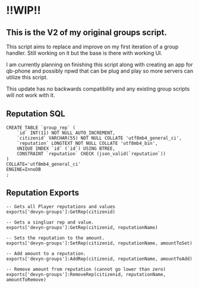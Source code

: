 # !!WIP!!
## This is the V2 of my original groups script.

This script aims to replace and improve on my first iteration of a group handler.
Still working on it but the base is there with working UI.
 
I am currently planning on finishing this script along with creating an app for qb-phone and possibly npwd that can be plug and play so more servers can utilize this script.

This update has no backwards compatibility and any existing group scripts will not work with it.


## Reputation SQL
```
CREATE TABLE `group_rep` (
	`id` INT(11) NOT NULL AUTO_INCREMENT,
	`citizenid` VARCHAR(55) NOT NULL COLLATE 'utf8mb4_general_ci',
	`reputation` LONGTEXT NOT NULL COLLATE 'utf8mb4_bin',
	UNIQUE INDEX `id` (`id`) USING BTREE,
	CONSTRAINT `reputation` CHECK (json_valid(`reputation`))
)
COLLATE='utf8mb4_general_ci'
ENGINE=InnoDB
;
```

## Reputation Exports
```
-- Gets all Player reputations and values
exports['devyn-groups']:GetRep(citizenid)

-- Gets a singluar rep and value.
exports['devyn-groups']:GetRep(citizenid, reputationName)

-- Sets the reputation to the amount.
exports['devyn-groups']:SetRep(citizenid, reputationName, amountToSet)

-- Add amount to a reputation.
exports['devyn-groups']:AddRep(citizenid, reputationName, amountToAdd)

-- Remove amount from reputation (cannot go lower than zero)
exports['devyn-groups']:RemoveRep(citizenid, reputationName, amountToRemove)
```